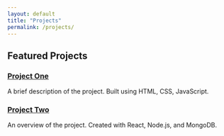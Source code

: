 ```yaml
---
layout: default
title: "Projects"
permalink: /projects/
---
```


## Featured Projects

### [Project One](https://link-to-project)
A brief description of the project. Built using HTML, CSS, JavaScript.

### [Project Two](https://link-to-project)
An overview of the project. Created with React, Node.js, and MongoDB.
